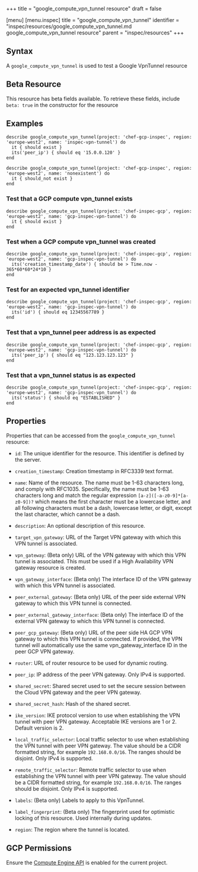 +++
title = "google_compute_vpn_tunnel resource"
draft = false

[menu]
  [menu.inspec]
    title = "google_compute_vpn_tunnel"
    identifier = "inspec/resources/google_compute_vpn_tunnel.md google_compute_vpn_tunnel resource"
    parent = "inspec/resources"
+++


## Syntax
A `google_compute_vpn_tunnel` is used to test a Google VpnTunnel resource


## Beta Resource
This resource has beta fields available. To retrieve these fields, include `beta: true` in the constructor for the resource

## Examples
```
describe google_compute_vpn_tunnel(project: 'chef-gcp-inspec', region: 'europe-west2', name: 'inspec-vpn-tunnel') do
  it { should exist }
  its('peer_ip') { should eq '15.0.0.120' }
end

describe google_compute_vpn_tunnel(project: 'chef-gcp-inspec', region: 'europe-west2', name: 'nonexistent') do
  it { should_not exist }
end
```

### Test that a GCP compute vpn_tunnel exists

    describe google_compute_vpn_tunnel(project: 'chef-inspec-gcp', region: 'europe-west2', name: 'gcp-inspec-vpn-tunnel') do
      it { should exist }
    end

### Test when a GCP compute vpn_tunnel was created

    describe google_compute_vpn_tunnel(project: 'chef-inspec-gcp', region: 'europe-west2', name: 'gcp-inspec-vpn-tunnel') do
      its('creation_timestamp_date') { should be > Time.now - 365*60*60*24*10 }
    end

### Test for an expected vpn_tunnel identifier 

    describe google_compute_vpn_tunnel(project: 'chef-inspec-gcp', region: 'europe-west2', name: 'gcp-inspec-vpn-tunnel') do
      its('id') { should eq 12345567789 }
    end    

### Test that a vpn_tunnel peer address is as expected

    describe google_compute_vpn_tunnel(project: 'chef-inspec-gcp', region: 'europe-west2', name: 'gcp-inspec-vpn-tunnel') do
      its('peer_ip') { should eq "123.123.123.123" }
    end  

### Test that a vpn_tunnel status is as expected

    describe google_compute_vpn_tunnel(project: 'chef-inspec-gcp', region: 'europe-west2', name: 'gcp-inspec-vpn_tunnel') do
      its('status') { should eq "ESTABLISHED" }
    end 

## Properties
Properties that can be accessed from the `google_compute_vpn_tunnel` resource:


  * `id`: The unique identifier for the resource. This identifier is defined by the server.

  * `creation_timestamp`: Creation timestamp in RFC3339 text format.

  * `name`: Name of the resource. The name must be 1-63 characters long, and comply with RFC1035. Specifically, the name must be 1-63 characters long and match the regular expression `[a-z]([-a-z0-9]*[a-z0-9])?` which means the first character must be a lowercase letter, and all following characters must be a dash, lowercase letter, or digit, except the last character, which cannot be a dash.

  * `description`: An optional description of this resource.

  * `target_vpn_gateway`: URL of the Target VPN gateway with which this VPN tunnel is associated.

  * `vpn_gateway`: (Beta only) URL of the VPN gateway with which this VPN tunnel is associated. This must be used if a High Availability VPN gateway resource is created.

  * `vpn_gateway_interface`: (Beta only) The interface ID of the VPN gateway with which this VPN tunnel is associated.

  * `peer_external_gateway`: (Beta only) URL of the peer side external VPN gateway to which this VPN tunnel is connected.

  * `peer_external_gateway_interface`: (Beta only) The interface ID of the external VPN gateway to which this VPN tunnel is connected.

  * `peer_gcp_gateway`: (Beta only) URL of the peer side HA GCP VPN gateway to which this VPN tunnel is connected. If provided, the VPN tunnel will automatically use the same vpn_gateway_interface ID in the peer GCP VPN gateway.

  * `router`: URL of router resource to be used for dynamic routing.

  * `peer_ip`: IP address of the peer VPN gateway. Only IPv4 is supported.

  * `shared_secret`: Shared secret used to set the secure session between the Cloud VPN gateway and the peer VPN gateway.

  * `shared_secret_hash`: Hash of the shared secret.

  * `ike_version`: IKE protocol version to use when establishing the VPN tunnel with peer VPN gateway. Acceptable IKE versions are 1 or 2. Default version is 2.

  * `local_traffic_selector`: Local traffic selector to use when establishing the VPN tunnel with peer VPN gateway. The value should be a CIDR formatted string, for example `192.168.0.0/16`. The ranges should be disjoint. Only IPv4 is supported.

  * `remote_traffic_selector`: Remote traffic selector to use when establishing the VPN tunnel with peer VPN gateway. The value should be a CIDR formatted string, for example `192.168.0.0/16`. The ranges should be disjoint. Only IPv4 is supported.

  * `labels`: (Beta only) Labels to apply to this VpnTunnel.

  * `label_fingerprint`: (Beta only) The fingerprint used for optimistic locking of this resource.  Used internally during updates.

  * `region`: The region where the tunnel is located.


## GCP Permissions

Ensure the [Compute Engine API](https://console.cloud.google.com/apis/library/compute.googleapis.com/) is enabled for the current project.
